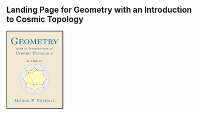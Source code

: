 ## Landing Page for Geometry with an Introduction to Cosmic Topology

<img src="images/cover18.png" alt="drawing" width="150"/>
